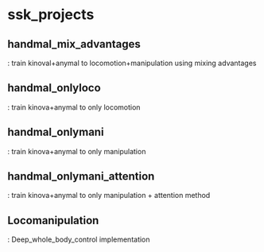 # ssk_projects

## handmal_mix_advantages  
: train kinoval+anymal to locomotion+manipulation using mixing advantages   

## handmal_onlyloco  
: train kinova+anymal to only locomotion  

## handmal_onlymani  
: train kinova+anymal to only manipulation  

## handmal_onlymani_attention  
: train kinova+anymal to only manipulation + attention method  

## Locomanipulation  
: Deep_whole_body_control implementation  
